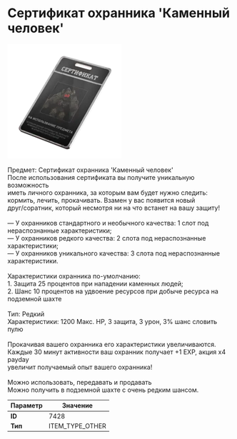 # Сертификат охранника 'Каменный человек'

![Item Image](../img/7428.webp?raw=true)

Предмет: Сертификат охранника 'Каменный человек'<br>После использования сертификата вы получите уникальную возможность<br>иметь личного охранника, за которым вам будет нужно следить:<br>кормить, лечить, прокачивать. Взамен у вас появится новый <br>друг/соратник, который несмотря ни на что встанет на вашу защиту!<br><br>— У охранников стандартного и необычного качества: 1 слот под нераспознанные характеристики;<br>— У охранников редкого качества: 2 слота под нераспознанные характеристики;<br>— У охранников уникального качества: 3 слота под нераспознанные характеристики.<br><br>Характеристики охранника по-умолчанию:<br>1. Защита 25 процентов при нападении каменных людей;<br>2. Шанс 10 процентов на удвоение ресурсов при добыче ресурса на подземной шахте<br><br>Тип: Редкий<br>Характеристики: 1200 Макс. HP, 3 защита, 3 урон, 3% шанс словить пулю<br><br>Прокачивая вашего охранника его характеристики увеличиваются.<br>Каждые 30 минут активности ваш охранник получает +1 EXP, акция x4 payday<br>увеличит получаемый опыт вашего охранника!<br><br>Можно использовать, передавать и продавать<br>Можно получить в подземной шахте с очень редким шансом.


| Параметр | Значение |
|----------|----------|
| **ID** | 7428 |
| **Тип** | ITEM_TYPE_OTHER |

